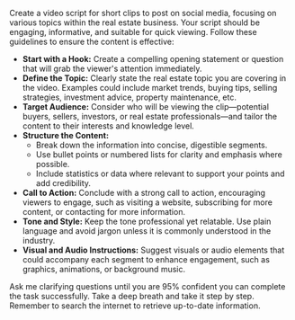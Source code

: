 Create a video script for short clips to post on social media, focusing on various topics within the real estate business. Your script should be engaging, informative, and suitable for quick viewing. Follow these guidelines to ensure the content is effective:

- **Start with a Hook:** Create a compelling opening statement or question that will grab the viewer's attention immediately.
- **Define the Topic:** Clearly state the real estate topic you are covering in the video. Examples could include market trends, buying tips, selling strategies, investment advice, property maintenance, etc.
- **Target Audience:** Consider who will be viewing the clip—potential buyers, sellers, investors, or real estate professionals—and tailor the content to their interests and knowledge level.
- **Structure the Content:**
  - Break down the information into concise, digestible segments.
  - Use bullet points or numbered lists for clarity and emphasis where possible.
  - Include statistics or data where relevant to support your points and add credibility.
- **Call to Action:** Conclude with a strong call to action, encouraging viewers to engage, such as visiting a website, subscribing for more content, or contacting for more information.
- **Tone and Style:** Keep the tone professional yet relatable. Use plain language and avoid jargon unless it is commonly understood in the industry.
- **Visual and Audio Instructions:** Suggest visuals or audio elements that could accompany each segment to enhance engagement, such as graphics, animations, or background music.

Ask me clarifying questions until you are 95% confident you can complete the task successfully. Take a deep breath and take it step by step. Remember to search the internet to retrieve up-to-date information.